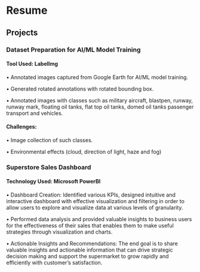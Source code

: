# Resume

## Projects

### Dataset Preparation for AI/ML  Model Training 

#### Tool Used: LabelImg

•	Annotated images  captured from Google Earth for AI/ML model training.

•	Generated rotated annotations with rotated bounding box.

•	Annotated images with classes such as military aircraft, blastpen, runway, runway mark, floating oil tanks, flat top oil tanks, domed oil tanks passenger transport and vehicles.

#### Challenges: 

•	Image collection of such classes.

•	Environmental effects (cloud, direction of light, haze and fog)


### Superstore Sales Dashboard

#### Technology Used: Microsoft PowerBI

•	Dashboard Creation: Identified various KPIs, designed intuitive and interactive dashboard with effective visualization and filtering in order to allow users to explore and visualize data at various levels of granularity.

•	Performed data analysis and provided valuable insights to business users for the effectiveness of their sales that enables them to make useful strategies through visualization and charts.

•	Actionable Insights and Recommendations: The end goal is to share valuable insights and actionable information that can drive strategic decision making and support the supermarket to grow rapidly and efficiently with customer’s satisfaction.



